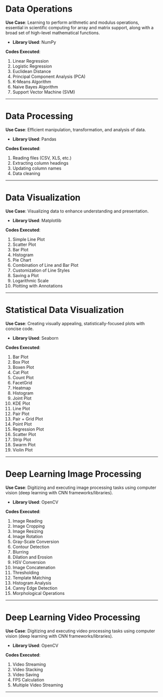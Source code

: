 
# Data Operations

**Use Case**: Learning to perform arithmetic and modulus operations, essential in scientific computing for array and matrix support, along with a broad set of high-level mathematical functions.

- **Library Used**: NumPy

**Codes Executed**:
1. Linear Regression
2. Logistic Regression
3. Euclidean Distance
4. Principal Component Analysis (PCA)
5. K-Means Algorithm
6. Naive Bayes Algorithm
7. Support Vector Machine (SVM)

---

# Data Processing

**Use Case**: Efficient manipulation, transformation, and analysis of data.

- **Library Used**: Pandas

**Codes Executed**:
1. Reading files (CSV, XLS, etc.)
2. Extracting column headings
3. Updating column names
4. Data cleaning

---

# Data Visualization

**Use Case**: Visualizing data to enhance understanding and presentation.

- **Library Used**: Matplotlib

**Codes Executed**:
1. Simple Line Plot
2. Scatter Plot
3. Bar Plot
4. Histogram
5. Pie Chart
6. Combination of Line and Bar Plot
7. Customization of Line Styles
8. Saving a Plot
9. Logarithmic Scale
10. Plotting with Annotations

---

# Statistical Data Visualization

**Use Case**: Creating visually appealing, statistically-focused plots with concise code.

- **Library Used**: Seaborn

**Codes Executed**:
1. Bar Plot
2. Box Plot
3. Boxen Plot
4. Cat Plot
5. Count Plot
6. FacetGrid
7. Heatmap
8. Histogram
9. Joint Plot
10. KDE Plot
11. Line Plot
12. Pair Plot
13. Pair + Grid Plot
14. Point Plot
15. Regression Plot
16. Scatter Plot
17. Strip Plot
18. Swarm Plot
19. Violin Plot

---

# Deep Learning Image Processing

**Use Case**: Digitizing and executing image processing tasks using computer vision (deep learning with CNN frameworks/libraries).

- **Library Used**: OpenCV

**Codes Executed**:
1. Image Reading
2. Image Cropping
3. Image Resizing
4. Image Rotation
5. Gray-Scale Conversion
6. Contour Detection
7. Blurring
8. Dilation and Erosion
9. HSV Conversion
10. Image Concatenation
11. Thresholding
12. Template Matching
13. Histogram Analysis
14. Canny Edge Detection
15. Morphological Operations

---

# Deep Learning Video Processing

**Use Case**: Digitizing and executing video processing tasks using computer vision (deep learning with CNN frameworks/libraries).

- **Library Used**: OpenCV

**Codes Executed**:
1. Video Streaming
2. Video Stacking
3. Video Saving
4. FPS Calculation
5. Multiple Video Streaming

---

